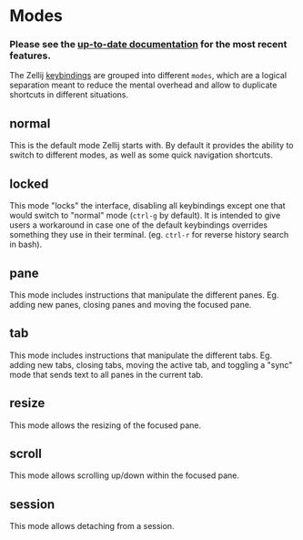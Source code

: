 # Modes

### **Please see the [up-to-date documentation](/documentation) for the most recent features.**

The Zellij [keybindings](./keybindings.md) are grouped into different `modes`, which are a logical separation meant to reduce the mental overhead and allow to duplicate shortcuts in different situations.

## normal
This is the default mode Zellij starts with. By default it provides the ability to switch to different modes, as well as some quick navigation shortcuts.
## locked
This mode "locks" the interface, disabling all keybindings except one that would switch to "normal" mode (`ctrl-g` by default).
It is intended to give users a workaround in case one of the default keybindings overrides something they use in their terminal. (eg. `ctrl-r` for reverse history search in bash).
## pane
This mode includes instructions that manipulate the different panes. Eg. adding new panes, closing panes and moving the focused pane.
## tab
This mode includes instructions that manipulate the different tabs. Eg. adding new tabs, closing tabs, moving the active tab, and toggling a "sync" mode that sends text to all panes in the current tab.
## resize
This mode allows the resizing of the focused pane.
## scroll
This mode allows scrolling up/down within the focused pane.
## session
This mode allows detaching from a session.

